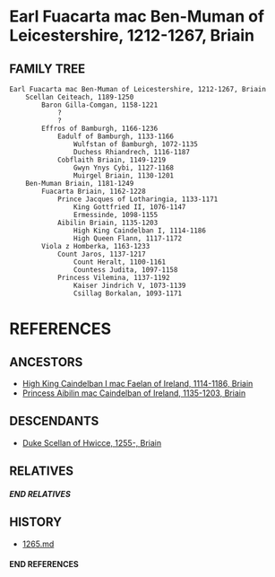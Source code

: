 # Earl Fuacarta mac Ben-Muman of Leicestershire, 1212-1267, Briain

## FAMILY TREE

```
Earl Fuacarta mac Ben-Muman of Leicestershire, 1212-1267, Briain
    Scellan Ceiteach, 1189-1250
        Baron Gilla-Comgan, 1158-1221
            ?
            ?
        Effros of Bamburgh, 1166-1236
            Eadulf of Bamburgh, 1133-1166
                Wulfstan of Bamburgh, 1072-1135
                Duchess Rhiandrech, 1116-1187
            Cobflaith Briain, 1149-1219
                Gwyn Ynys Cybi, 1127-1168
                Muirgel Briain, 1130-1201
    Ben-Muman Briain, 1181-1249
        Fuacarta Briain, 1162-1228
            Prince Jacques of Lotharingia, 1133-1171
                King Gottfried II, 1076-1147
                Ermessinde, 1098-1155
            Aibilin Briain, 1135-1203
                High King Caindelban I, 1114-1186
                High Queen Flann, 1117-1172
        Viola z Homberka, 1163-1233
            Count Jaros, 1137-1217
                Count Heralt, 1100-1161
                Countess Judita, 1097-1158
            Princess Vilemina, 1137-1192
                Kaiser Jindrich V, 1073-1139
                Csillag Borkalan, 1093-1171
```


# REFERENCES

## ANCESTORS
* [High King Caindelban I mac Faelan of Ireland, 1114-1186, Briain](caindelban_i_mac_faelan_1114.md)
* [Princess Aibilin mac Caindelban of Ireland, 1135-1203, Briain](aibilin_mac_caindelban_1135.md)

## DESCENDANTS
* [Duke Scellan of Hwicce, 1255-, Briain](scellan_1255.md)

## RELATIVES

##### END RELATIVES 
## HISTORY
* [1265.md](../h/1265.md)

#### END REFERENCES
